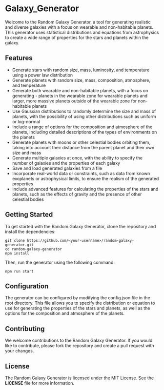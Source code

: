 # Galaxy_Generator

Welcome to the Random Galaxy Generator, a tool for generating realistic and diverse galaxies with a focus on wearable and non-habitable planets. This generator uses statistical distributions and equations from astrophysics to create a wide range of properties for the stars and planets within the galaxy.

## Features

- Generate stars with random size, mass, luminosity, and temperature using a power law distribution
- Generate planets with random size, mass, composition, atmosphere, and temperature
- Generate both wearable and non-habitable planets, with a focus on generating - planets in the wearable zone for wearable planets and larger, more massive planets outside of the wearable zone for non-habitable planets
- Use Gaussian distributions to randomly determine the size and mass of planets, with the possibility of using other distributions such as uniform or log-normal
- Include a range of options for the composition and atmosphere of the planets, including detailed descriptions of the types of environments on the planets
- Generate planets with moons or other celestial bodies orbiting them, taking into account their distance from the parent planet and their own size and mass
- Generate multiple galaxies at once, with the ability to specify the number of galaxies and the properties of each galaxy
- Save and load generated galaxies from a file
- Incorporate real-world data or constraints, such as data from known exoplanets or astrophysical limits, to ensure the realism of the generated properties
- Include advanced features for calculating the properties of the stars and planets, such as the effects of gravity and the presence of other celestial bodies

## Getting Started

To get started with the Random Galaxy Generator, clone the repository and install the dependencies:
```
git clone https://github.com/<your-username>/random-galaxy-generator.git
cd random-galaxy-generator
npm install
```
Then, run the generator using the following command:
```
npm run start
```
## Configuration

The generator can be configured by modifying the config.json file in the root directory. This file allows you to specify the distribution or equation to use for generating the properties of the stars and planets, as well as the options for the composition and atmosphere of the planets.

## Contributing

We welcome contributions to the Random Galaxy Generator. If you would like to contribute, please fork the repository and create a pull request with your changes.

## License

The Random Galaxy Generator is licensed under the MIT License. See the **LICENSE** file for more information.